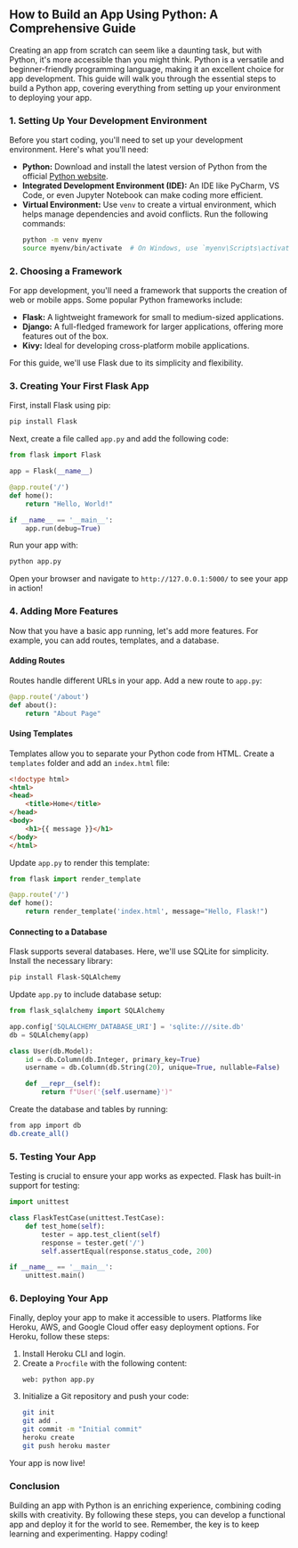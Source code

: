 ## How to Build an App Using Python: A Comprehensive Guide

Creating an app from scratch can seem like a daunting task, but with Python, it's more accessible than you might think. Python is a versatile and beginner-friendly programming language, making it an excellent choice for app development. This guide will walk you through the essential steps to build a Python app, covering everything from setting up your environment to deploying your app.

### 1. Setting Up Your Development Environment

Before you start coding, you'll need to set up your development environment. Here's what you'll need:

- **Python:** Download and install the latest version of Python from the official [Python website](https://www.python.org/downloads/).
- **Integrated Development Environment (IDE):** An IDE like PyCharm, VS Code, or even Jupyter Notebook can make coding more efficient.
- **Virtual Environment:** Use `venv` to create a virtual environment, which helps manage dependencies and avoid conflicts. Run the following commands:
  ```bash
  python -m venv myenv
  source myenv/bin/activate  # On Windows, use `myenv\Scripts\activate`
  ```

### 2. Choosing a Framework

For app development, you'll need a framework that supports the creation of web or mobile apps. Some popular Python frameworks include:

- **Flask:** A lightweight framework for small to medium-sized applications.
- **Django:** A full-fledged framework for larger applications, offering more features out of the box.
- **Kivy:** Ideal for developing cross-platform mobile applications.

For this guide, we'll use Flask due to its simplicity and flexibility.

### 3. Creating Your First Flask App

First, install Flask using pip:
```bash
pip install Flask
```

Next, create a file called `app.py` and add the following code:

```python
from flask import Flask

app = Flask(__name__)

@app.route('/')
def home():
    return "Hello, World!"

if __name__ == '__main__':
    app.run(debug=True)
```

Run your app with:
```bash
python app.py
```

Open your browser and navigate to `http://127.0.0.1:5000/` to see your app in action!

### 4. Adding More Features

Now that you have a basic app running, let's add more features. For example, you can add routes, templates, and a database.

#### Adding Routes

Routes handle different URLs in your app. Add a new route to `app.py`:
```python
@app.route('/about')
def about():
    return "About Page"
```

#### Using Templates

Templates allow you to separate your Python code from HTML. Create a `templates` folder and add an `index.html` file:
```html
<!doctype html>
<html>
<head>
    <title>Home</title>
</head>
<body>
    <h1>{{ message }}</h1>
</body>
</html>
```

Update `app.py` to render this template:
```python
from flask import render_template

@app.route('/')
def home():
    return render_template('index.html', message="Hello, Flask!")
```

#### Connecting to a Database

Flask supports several databases. Here, we'll use SQLite for simplicity. Install the necessary library:
```bash
pip install Flask-SQLAlchemy
```

Update `app.py` to include database setup:
```python
from flask_sqlalchemy import SQLAlchemy

app.config['SQLALCHEMY_DATABASE_URI'] = 'sqlite:///site.db'
db = SQLAlchemy(app)

class User(db.Model):
    id = db.Column(db.Integer, primary_key=True)
    username = db.Column(db.String(20), unique=True, nullable=False)

    def __repr__(self):
        return f"User('{self.username}')"
```

Create the database and tables by running:
```bash
from app import db
db.create_all()
```

### 5. Testing Your App

Testing is crucial to ensure your app works as expected. Flask has built-in support for testing:
```python
import unittest

class FlaskTestCase(unittest.TestCase):
    def test_home(self):
        tester = app.test_client(self)
        response = tester.get('/')
        self.assertEqual(response.status_code, 200)

if __name__ == '__main__':
    unittest.main()
```

### 6. Deploying Your App

Finally, deploy your app to make it accessible to users. Platforms like Heroku, AWS, and Google Cloud offer easy deployment options. For Heroku, follow these steps:

1. Install Heroku CLI and login.
2. Create a `Procfile` with the following content:
   ```
   web: python app.py
   ```
3. Initialize a Git repository and push your code:
   ```bash
   git init
   git add .
   git commit -m "Initial commit"
   heroku create
   git push heroku master
   ```

Your app is now live!

### Conclusion

Building an app with Python is an enriching experience, combining coding skills with creativity. By following these steps, you can develop a functional app and deploy it for the world to see. Remember, the key is to keep learning and experimenting. Happy coding!
